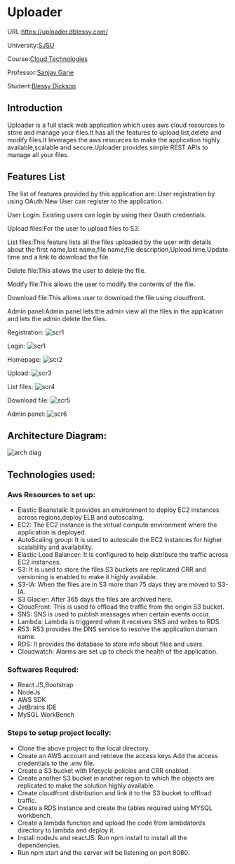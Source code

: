 # Uploader

URL:https://uploader.dblessy.com/

University:[SJSU](https://www.sjsu.edu/)

Course:[Cloud Technologies](https://catalog.sjsu.edu/)

Professor:[Sanjay Garje](https://www.sjsu.edu/people/sanjay.garje/)

Student:[Blessy Dickson](https://www.linkedin.com/in/blessy-dickson-348a31133)

## Introduction
Uploader is a full stack web application which uses aws cloud resources to store and manage your files.It has all the features to upload,list,delete and modify files.It leverages the aws resources to make the application highly available,scalable and secure.Uploader provides simple REST APIs to manage all your files.

## Features List
The list of features provided by this application are:
User registration by using OAuth:New User can register to the application.

User Login: Existing users can login by using their Oauth credentials.

Upload files:For the user to upload files to S3.

List files:This feature lists all the files uploaded by the user with details about the first name,last name,file name,file description,Upload time,Update time and a link to download the file.

Delete file:This allows the user to delete the file.

Modify file:This allows the user to modify the contents of the file.

Download file:This allows user to download the file using cloudfront.

Admin panel:Admin panel lets the admin view all the files in the application and lets the admin delete the files.

Registration:
![scr1](images/reg.png)

Login:
![scr1](images/login.png)

Homepage:
![scr2](images/home.png)

Upload:
![scr3](images/new.png)

List files:
![scr4](images/list.png)

Download file:
![scr5](images/download.png)

Admin panel:
![scr6](images/admin.png)

## Architecture Diagram:

![arch diag](images/arch.jpg)

## Technologies used:
### Aws Resources to set up:
* Elastic Beanstalk: It provides an environment to deploy EC2 instances across regions,deploy ELB and autoscaling.
* EC2: The EC2 instance is the virtual compute environment where the application is deployed.
* AutoScaling group: It is used to autoscale the EC2 instances for higher scalability and availability.
* Elastic Load Balancer: It is configured to help distribute the traffic across EC2 instances.
* S3: It is used to store the files.S3 buckets are replicated CRR and versioning is enabled to make it highly available.
* S3-IA: When the files are in S3 more than 75 days they are moved to S3-IA.
* S3 Glacier: After 365 days the files are archived here.
* CloudFront: This is used to offload the traffic from the origin S3 bucket.
* SNS: SNS is used to publish messages when certain events occur.
* Lambda: Lambda is triggered when it receives SNS and writes to RDS.
* R53: R53 provides the DNS service to resolve the application domain name.
* RDS: It provides the database to store info about files and users.
* Cloudwatch: Alarms are set up to check the health of the application.

### Softwares Required:
* React JS,Bootstrap
* NodeJs
* AWS SDK
* JetBrains IDE
* MySQL WorkBench

### Steps to setup project locally:
* Clone the above project to the local directory.
* Create an AWS account and retrieve the access keys.Add the access credentials to the .env file.
* Create a S3 bucket with lifecycle policies and CRR enabled. 
* Create another S3 bucket in another region to which the objects are replicated to make the solution highly available.
* Create cloudfront distribution and link it to the S3 bucket to offload traffic.
* Create a RDS instance and create the tables required using MYSQL workbench.
* Create a lambda function and upload the code from lambdatords directory to lambda and deploy it.
* Install nodeJs and reactJS. Run npm install to install all the dependencies.
* Run npm start and the server will be listening on port 8080.

